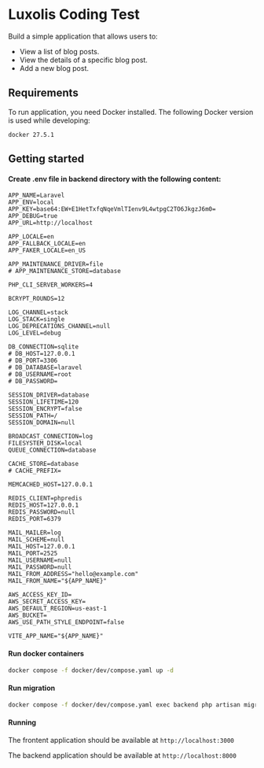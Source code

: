 # Luxolis Coding Test

Build a simple application that allows users to:

- View a list of blog posts.
- View the details of a specific blog post.
- Add a new blog post.

## Requirements

To run application, you need Docker installed. The following Docker version is used while developing:

```
docker 27.5.1
```

## Getting started

#### Create .env file in backend directory with the following content:

```
APP_NAME=Laravel
APP_ENV=local
APP_KEY=base64:EW+E1HetTxfqNqeVmlTIenv9L4wtpgC2TO6JkgzJ6m0=
APP_DEBUG=true
APP_URL=http://localhost

APP_LOCALE=en
APP_FALLBACK_LOCALE=en
APP_FAKER_LOCALE=en_US

APP_MAINTENANCE_DRIVER=file
# APP_MAINTENANCE_STORE=database

PHP_CLI_SERVER_WORKERS=4

BCRYPT_ROUNDS=12

LOG_CHANNEL=stack
LOG_STACK=single
LOG_DEPRECATIONS_CHANNEL=null
LOG_LEVEL=debug

DB_CONNECTION=sqlite
# DB_HOST=127.0.0.1
# DB_PORT=3306
# DB_DATABASE=laravel
# DB_USERNAME=root
# DB_PASSWORD=

SESSION_DRIVER=database
SESSION_LIFETIME=120
SESSION_ENCRYPT=false
SESSION_PATH=/
SESSION_DOMAIN=null

BROADCAST_CONNECTION=log
FILESYSTEM_DISK=local
QUEUE_CONNECTION=database

CACHE_STORE=database
# CACHE_PREFIX=

MEMCACHED_HOST=127.0.0.1

REDIS_CLIENT=phpredis
REDIS_HOST=127.0.0.1
REDIS_PASSWORD=null
REDIS_PORT=6379

MAIL_MAILER=log
MAIL_SCHEME=null
MAIL_HOST=127.0.0.1
MAIL_PORT=2525
MAIL_USERNAME=null
MAIL_PASSWORD=null
MAIL_FROM_ADDRESS="hello@example.com"
MAIL_FROM_NAME="${APP_NAME}"

AWS_ACCESS_KEY_ID=
AWS_SECRET_ACCESS_KEY=
AWS_DEFAULT_REGION=us-east-1
AWS_BUCKET=
AWS_USE_PATH_STYLE_ENDPOINT=false

VITE_APP_NAME="${APP_NAME}"
```

#### Run docker containers

```bash
docker compose -f docker/dev/compose.yaml up -d
```

#### Run migration

```bash
docker compose -f docker/dev/compose.yaml exec backend php artisan migrate
```

#### Running

The frontent application should be available at `http://localhost:3000`

The backend application should be available at `http://localhost:8000`
